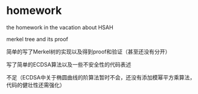 # homework
the homework in the vacation about HSAH

merkel tree and its proof


简单的写了Merkel树的实现以及得到proof和验证（甚至还没有分开）

写了简单的ECDSA算法以及一些不安全性的代码表述

不足（ECDSA中关于椭圆曲线的阶算法暂时不会，还没有添加模幂平方乘算法，代码的健壮性还需强化）
